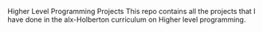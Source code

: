 Higher Level Programming Projects
This repo contains all the projects that I have done in the alx-Holberton curriculum on Higher level programming.

